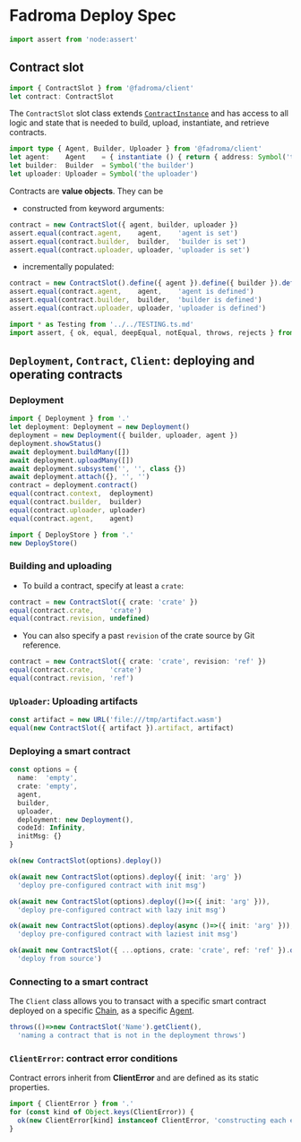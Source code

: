 # Fadroma Deploy Spec

```typescript
import assert from 'node:assert'
```

## Contract slot

```typescript
import { ContractSlot } from '@fadroma/client'
let contract: ContractSlot
```

The `ContractSlot` slot class extends [`ContractInstance`](./client-contract.spec.ts.md#ContractInstance)
and has access to all logic and state that is needed
to build, upload, instantiate, and retrieve contracts.

```typescript
import type { Agent, Builder, Uploader } from '@fadroma/client'
let agent:    Agent    = { instantiate () { return { address: Symbol('the address') } } }
let builder:  Builder  = Symbol('the builder')
let uploader: Uploader = Symbol('the uploader')
```

Contracts are **value objects**. They can be

* constructed from keyword arguments:

```typescript
contract = new ContractSlot({ agent, builder, uploader })
assert.equal(contract.agent,    agent,    'agent is set')
assert.equal(contract.builder,  builder,  'builder is set')
assert.equal(contract.uploader, uploader, 'uploader is set')
```

* incrementally populated:

```typescript
contract = new ContractSlot().define({ agent }).define({ builder }).define({ uploader })
assert.equal(contract.agent,    agent,    'agent is defined')
assert.equal(contract.builder,  builder,  'builder is defined')
assert.equal(contract.uploader, uploader, 'uploader is defined')
```

```typescript
import * as Testing from '../../TESTING.ts.md'
import assert, { ok, equal, deepEqual, notEqual, throws, rejects } from 'assert'
```

## `Deployment`, `Contract`, `Client`: deploying and operating contracts

### Deployment

```typescript
import { Deployment } from '.'
let deployment: Deployment = new Deployment()
deployment = new Deployment({ builder, uploader, agent })
deployment.showStatus()
await deployment.buildMany([])
await deployment.uploadMany([])
await deployment.subsystem('', '', class {})
await deployment.attach({}, '', '')
contract = deployment.contract()
equal(contract.context,  deployment)
equal(contract.builder,  builder)
equal(contract.uploader, uploader)
equal(contract.agent,    agent)

import { DeployStore } from '.'
new DeployStore()
```

### Building and uploading

* To build a contract, specify at least a `crate`:

```typescript
contract = new ContractSlot({ crate: 'crate' })
equal(contract.crate,    'crate')
equal(contract.revision, undefined)
```

* You can also specify a past `revision` of the crate source by Git reference.

```typescript
contract = new ContractSlot({ crate: 'crate', revision: 'ref' })
equal(contract.crate,    'crate')
equal(contract.revision, 'ref')
```

### `Uploader`: Uploading artifacts

```typescript
const artifact = new URL('file:///tmp/artifact.wasm')
equal(new ContractSlot({ artifact }).artifact, artifact)
```

### Deploying a smart contract

```typescript
const options = {
  name:  'empty',
  crate: 'empty',
  agent,
  builder,
  uploader,
  deployment: new Deployment(),
  codeId: Infinity,
  initMsg: {}
}

ok(new ContractSlot(options).deploy())

ok(await new ContractSlot(options).deploy({ init: 'arg' })
  'deploy pre-configured contract with init msg')

ok(await new ContractSlot(options).deploy(()=>({ init: 'arg' })),
  'deploy pre-configured contract with lazy init msg')

ok(await new ContractSlot(options).deploy(async ()=>({ init: 'arg' })),
  'deploy pre-configured contract with laziest init msg')

ok(await new ContractSlot({ ...options, crate: 'crate', ref: 'ref' }).deploy([]),
  'deploy from source')
```

### Connecting to a smart contract

The `Client` class allows you to transact with a specific smart contract
deployed on a specific [Chain](./Chain.spec.ts.md), as a specific [Agent](./Agent.spec.ts.md).

```typescript
throws(()=>new ContractSlot('Name').getClient(),
  'naming a contract that is not in the deployment throws')
```

### `ClientError`: contract error conditions

Contract errors inherit from **ClientError** and are defined as its static properties.

```typescript
import { ClientError } from '.'
for (const kind of Object.keys(ClientError)) {
  ok(new ClientError[kind] instanceof ClientError, 'constructing each error')
}
```
